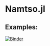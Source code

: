 # Namtso.jl

## Examples:
[![Binder](https://mybinder.org/badge_logo.svg)](https://mybinder.org/v2/gh/AntonioLoureiro/Namtso.jl/master?filepath=docs%2Fdocs.ipynb)
